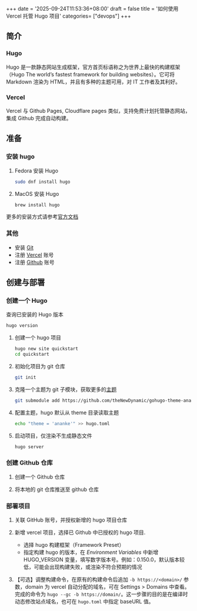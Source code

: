 +++
date = '2025-09-24T11:53:36+08:00'
draft = false
title = '如何使用 Vercel 托管 Hugo 项目'
categories= ["devops"]
+++

## 简介

### Hugo

Hugo 是一款静态网站生成框架，官方首页标语称之为世界上最快的构建框架（Hugo The world’s fastest framework for building websites）。它可将 Markdown 渲染为 HTML，并且有多种的主题可用，对 IT 工作者及其利好。

### Vercel

Vercel 与 Github Pages, Cloudflare pages 类似，支持免费计划托管静态网站，集成 Github 完成自动构建。

## 准备

### 安装 hugo

1. Fedora 安装 Hugo

    ```bash
    sudo dnf install hugo
    ```

2. MacOS 安装 Hugo

    ```bash
    brew install hugo
    ```

更多的安装方式请参考[官方文档](https://gohugo.io/installation/)

### 其他

- 安装 [Git](https://git-scm.com/book/en/v2/Getting-Started-Installing-Git)
- 注册 [Vercel](https://vercel.com/) 账号
- 注册 [Github](https://github.com/) 账号

## 创建与部署

### 创建一个 Hugo

查询已安装的 Hugo 版本

```bash
hugo version
```

1. 创建一个 hugo 项目

    ```bash
    hugo new site quickstart
    cd quickstart
    ```

2. 初始化项目为 git 仓库

    ```bash
    git init
    ```

3. 克隆一个主题为 git 子模块，获取更多的[主题](https://themes.gohugo.io/)

    ```bash
    git submodule add https://github.com/theNewDynamic/gohugo-theme-ananke.git themes/ananke
    ```

4. 配置主题，hugo 默认从 theme 目录读取主题

    ```bash
    echo "theme = 'ananke'" >> hugo.toml
    ```

5. 启动项目，仅渲染不生成静态文件

    ```bash
    hugo server
    ```

### 创建 Github 仓库

1. 创建一个 Github 仓库

2. 将本地的 git 仓库推送至 github 仓库

### 部署项目

1. 关联 GitHub 账号，并授权新增的 hugo 项目仓库

2. 新增 vercel 项目，选择已 Github 中已授权的 hugo 项目.
    - 选择 hugo 构建框架（Framework Preset）
    - 指定构建 hugo 的版本，在 *Environment Variables* 中新增 HUGO_VERSION 变量，填写数字版本号。例如：0.150.0，默认版本较低，可能会出现构建失败，或渲染不符合预期的情况

3. 【可选】调整构建命令，在原有的构建命令后追加 `-b https://<domain>/` 参数，domain 为 vercel 自动分配的域名，可在 Settings > Domains 中查看。完成的命令为 `hugo --gc -b https://domain/`。这一步骤的目的是在编译时动态修改站点域名，也可在 `hugo.toml` 中指定 baseURL 值。
